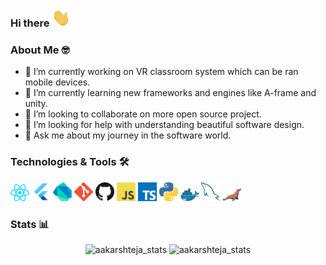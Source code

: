 ### Hi there <img src="assests/gifs/Hi.gif" width="30px">

### About Me 🤓
- 🔭 I’m currently working on VR classroom system which can be ran mobile devices.
- 🌱 I’m currently learning new frameworks and engines like A-frame and unity.
- 👯 I’m looking to collaborate on more open source project.
- 🤔 I’m looking for help with understanding beautiful software design.
- 💬 Ask me about my journey in the software world.


<!--
- 📫 How to reach me: ...
- 😄 Pronouns: ...
- ⚡ Fun fact: ...
-->

### Technologies & Tools 🛠
<img src="assests/images/react.png" width="30px"> <img src="assests/images/flutter.png" width="30px">
<img src="assests/images/dartlang.png" width="30px">
<img src="assests/images/git.png" width="30px">
<img src="assests/images/github.png" width="30px">
<img src="assests/images/javascript.png" width="30px">
<img src="assests/images/typescript.png" width="30px">
<img src="assests/images/python.png" width="30px">
<img src="assests/images/docker.png" width="30px">
<img src="assests/images/mysql.png" width="30px">
<img src="assests/images/mariadb.png" width="30px">


### Stats 📊
<p align="center"> 
  <img height="180em" src="https://github-readme-stats.vercel.app/api?username=abdulsalam0&show_icons=true&theme=dark&icon_color=1ed9cf" alt="aakarshteja_stats" /> 
  <img height="180em" src="https://github-readme-stats.vercel.app/api/top-langs/?username=abdulsalam0&layout=compact&theme=dark" alt="aakarshteja_stats" />
</p>
